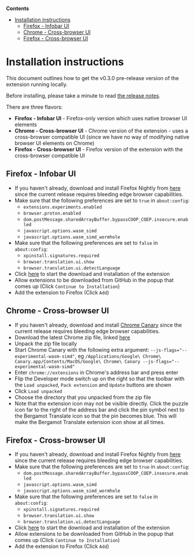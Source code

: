 <!-- START doctoc generated TOC please keep comment here to allow auto update -->
<!-- DON'T EDIT THIS SECTION, INSTEAD RE-RUN doctoc TO UPDATE -->

**Contents**

- [Installation instructions](#installation-instructions)
  - [Firefox - Infobar UI](#firefox---infobar-ui)
  - [Chrome - Cross-browser UI](#chrome---cross-browser-ui)
  - [Firefox - Cross-browser UI](#firefox---cross-browser-ui)

<!-- END doctoc generated TOC please keep comment here to allow auto update -->

# Installation instructions

This document outlines how to get the v0.3.0 pre-release version of the extension running locally.

Before installing, please take a minute to read [the release notes](https://github.com/mozilla-extensions/bergamot-browser-extension/releases/tag/v0.3.0).

There are three flavors:

- **Firefox - Infobar UI** - Firefox-only version which uses native browser UI elements
- **Chrome - Cross-browser UI** - Chrome version of the extension - uses a cross-browser compatible UI (since we have no way of modifying native browser UI elements on Chrome)
- **Firefox - Cross-browser UI** - Firefox version of the extension with the cross-browser compatible UI

## Firefox - Infobar UI

- If you haven't already, download and install Firefox Nightly from [here](https://www.mozilla.org/en-US/firefox/channel/desktop/) since the current release requires bleeding edge browser capabilities.
- Make sure that the following preferences are set to `true` in `about:config`:
  - `extensions.experiments.enabled`
  - `browser.proton.enabled`
  - `dom.postMessage.sharedArrayBuffer.bypassCOOP_COEP.insecure.enabled`
  - `javascript.options.wasm_simd`
  - `javascript.options.wasm_simd_wormhole`
- Make sure that the following preferences are set to `false` in `about:config`:
  - `xpinstall.signatures.required`
  - `browser.translation.ui.show`
  - `browser.translation.ui.detectLanguage`
- Click [here](https://github.com/mozilla-extensions/bergamot-browser-extension/releases/download/v0.2.0/translation_mozilla.org-0.2.0-firefox.xpi) to start the download and installation of the extension
- Allow extensions to be downloaded from GitHub in the popup that comes up (Click `Continue to Installation`)
- Add the extension to Firefox (Click `Add`)

## Chrome - Cross-browser UI

- If you haven't already, download and install [Chrome Canary](https://www.google.com/chrome/canary/) since the current release requires bleeding edge browser capabilities.
- Download the latest Chrome zip file, linked [here](https://github.com/mozilla-extensions/bergamot-browser-extension/releases/download/v0.2.0/bergamot-browser-extension_browser.mt-0.2.0-chrome.zip)
- Unpack the zip file locally
- Start Chrome Canary with the following extra argument: `--js-flags="--experimental-wasm-simd"`, eg `/Applications/Google\ Chrome\ Canary.app/Contents/MacOS/Google\ Chrome\ Canary --js-flags="--experimental-wasm-simd"`
- Enter `chrome://extensions` in Chrome's address bar and press enter
- Flip the Developer mode switch up on the right so that the toolbar with the `Load unpacked`, `Pack extension` and `Update` buttons are shown
- Click `Load unpacked`
- Choose the directory that you unpacked from the zip file
- Note that the extension icon may not be visible directly. Click the puzzle icon far to the right of the address bar and click the pin symbol next to the Bergamot Translate icon so that the pin becomes blue. This will make the Bergamot Translate extension icon show at all times.

## Firefox - Cross-browser UI

- If you haven't already, download and install Firefox Nightly from [here](https://www.mozilla.org/en-US/firefox/channel/desktop/) since the current release requires bleeding edge browser capabilities.
- Make sure that the following preferences are set to `true` in `about:config`:
  - `dom.postMessage.sharedArrayBuffer.bypassCOOP_COEP.insecure.enabled`
  - `javascript.options.wasm_simd`
  - `javascript.options.wasm_simd_wormhole`
- Make sure that the following preferences are set to `false` in `about:config`:
  - `xpinstall.signatures.required`
  - `browser.translation.ui.show`
  - `browser.translation.ui.detectLanguage`
- Click [here](https://github.com/mozilla-extensions/bergamot-browser-extension/releases/download/v0.2.0/bergamot-browser-extension_browser.mt-0.2.0-firefox.xpi) to start the download and installation of the extension
- Allow extensions to be downloaded from GitHub in the popup that comes up (Click `Continue to Installation`)
- Add the extension to Firefox (Click `Add`)
